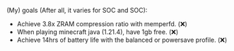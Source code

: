(My) goals (After all, it varies for SOC and SOC):
- Achieve 3.8x ZRAM compression ratio with memperfd. (❌)
- When playing minecraft java (1.21.4), have 1gb free. (❌)
- Achieve 14hrs of battery life with the balanced or powersave profile. (❌)
